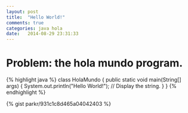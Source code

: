 ```yaml
---
layout: post
title:  "Hello World!"
comments: true
categories: java hola
date:   2014-08-29 23:31:33
---
```


Problem: the hola mundo program.
===

<!-- more -->

{% highlight java %}
  class HolaMundo {
    public static void main(String[] args) {
        System.out.println("Hello World!"); // Display the string.
    }
  }
{% endhighlight %}


{% gist parkr/931c1c8d465a04042403 %}
